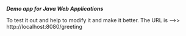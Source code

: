 ***Demo app for Java Web Applications***

To test it out and help to modify it and make it better.
The URL is -->>  http://localhost:8080/greeting
